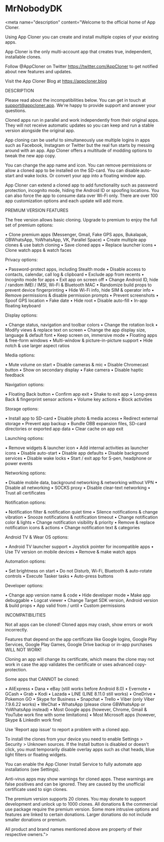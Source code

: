 # MrNobodyDK

<!doctype html>
<html lang="en">
<head>
  <meta charset="utf-8">
  <title>App Cloner - Official Home Page</title>
  <meta name="google-site-verification" content="Ga50w4_c8FhQmk_KauxveyKzQy92G_MI3_L5fyvdX_4" />
  <base href="/dist/" />

  <meta name="viewport" content="width=device-width, initial-scale=1.0">
  <link rel="icon" type="image/x-icon" href="favicon.ico">
  <link href="https://fonts.googleapis.com/icon?family=Material+Icons" rel="stylesheet">

  <!-- Global site tag (gtag.js) - Google Analytics -->
  <script async src="https://www.googletagmanager.com/gtag/js?id=UA-129056069-1"></script>
  <script>
    window.dataLayer = window.dataLayer || [];
    function gtag(){dataLayer.push(arguments);}
    gtag('js', new Date());

    gtag('config', 'UA-129056069-1');
  </script>

  <meta name="description" content="Welcome to the official home of App Cloner.

Using App Cloner you can create and install multiple copies of your existing apps.

App Cloner is the only multi-account app that creates true, independent, installable clones.

Follow @AppCloner on Twitter https://twitter.com/AppCloner to get notified about new features and updates.

Visit the App Cloner Blog at https://appcloner.blog

DESCRIPTION

Please read about the incompatibilities below. You can get in touch at support@appcloner.app. We're happy to provide support and answer your questions.

Cloned apps run in parallel and work independently from their original apps. They will not receive automatic updates so you can keep and run a stable version alongside the original app.

App cloning can be useful to simultaneously use multiple logins in apps such as Facebook, Instagram or Twitter but the real fun starts by messing around with an app. App Cloner offers a multitude of modding options to tweak the new app copy.

You can change the app name and icon. You can remove permissions or allow a cloned app to be installed on the SD-card. You can disable auto-start and wake locks. Or convert your app into a floating window app.

App Cloner can extend a cloned app to add functionality such as password protection, incognito mode, hiding the Android ID or spoofing locations. You can also force the app to consume data over Wi-Fi only. There are over 100 app customization options and each update will add more.

PREMIUM VERSION FEATURES

The free version allows basic cloning. Upgrade to premium to enjoy the full set of premium options:

• Clone premium apps (Messenger, Gmail, Fake GPS apps, Bukalapak, GBWhatsApp, YoWhatsApp, VK, Parallel Space)
• Create multiple app clones & use batch cloning
• Save cloned apps
• Replace launcher icons
• Clone watch apps & watch faces

Privacy options:

• Password-protect apps, including Stealth mode
• Disable access to contacts, calendar, call log & clipboard
• Exclude app from recents
• Incognito mode for apps
• Exit app on screen off
• Change Android ID, hide / random IMEI / IMSI, Wi-Fi & Bluetooth MAC
• Randomize build props to prevent device fingerprinting
• Hide Wi-Fi info, hide SIM & operator info
• Remove permissions & disable permission prompts
• Prevent screenshots
• Spoof GPS location
• Fake date
• Hide root
• Disable auto-fill
• In-app floating keyboard

Display options:

• Change status, navigation and toolbar colors
• Change the rotation lock
• Modify views & replace text on screen
• Change the app display size, language & default font
• Keep screen on, immersive mode
• Floating apps & free-form windows
• Multi-window & picture-in-picture support
• Hide notch & use larger aspect ratios

Media options:

• Mute volume on start
• Disable cameras & mic
• Disable Chromecast button
• Show on secondary display
• Fake camera
• Disable haptic feedback

Navigation options:

• Floating Back button
• Confirm app exit
• Shake to exit app
• Long-press Back & fingerprint sensor actions
• Volume key actions
• Block activities

Storage options:

• Install app to SD-card
• Disable photo & media access
• Redirect external storage
• Prevent app backup
• Bundle OBB expansion files, SD-card directories or exported app data
• Clear cache on app exit

Launching options:

• Remove widgets & launcher icon
• Add internal activities as launcher icons
• Disable auto-start
• Disable app defaults
• Disable background services
• Disable wake locks
• Start / exit app for S-pen, headphone or power events

Networking options:

• Disable mobile data, background networking & networking without VPN
• Disable all networking
• SOCKS proxy
• Disable clear-text networking
• Trust all certificates

Notification options:

• Notification filter & notification quiet time
• Silence notifications & change vibration
• Snooze notifications & notification timeout
• Change notification color & lights
• Change notification visibility & priority
• Remove & replace notification icons & actions
• Change notification text & categories

Android TV & Wear OS options:

• Android TV launcher support
• Joystick pointer for incompatible apps
• Use TV version on mobile devices
• Remove & make watch apps

Automation options:

• Set brightness on start
• Do not Disturb, Wi-Fi, Bluetooth & auto-rotate controls
• Execute Tasker tasks
• Auto-press buttons

Developer options:

• Change app version name & code
• Hide developer mode
• Make app debuggable
• Logcat viewer
• Change Target SDK version, Android version & build props
• App valid from / until
• Custom permissions

INCOMPATIBILITIES

Not all apps can be cloned! Cloned apps may crash, show errors or work incorrectly.

Features that depend on the app certificate like Google logins, Google Play Services, Google Play Games, Google Drive backup or in-app purchases WILL NOT WORK!

Cloning an app will change its certificate, which means the clone may not work in case the app validates the certificate or uses advanced copy-protection.

Some apps that CANNOT be cloned:

• AliExpress
• Dana
• eBay (still works before Android 8.0)
• Evernote
• GCash
• Grab
• Kodi
• Lazada
• LINE (LINE 8.11.0 still works)
• OneDrive
• Pokemon GO
• Skype for Business
• Snapchat
• Trello
• Viber (only Viber 7.9.6.22 works)
• WeChat
• WhatsApp (please clone GBWhatsApp or YoWhatsApp instead)
• Most Google apps (however, Chrome, Gmail & YouTube work fine with some limitations)
• Most Microsoft apps (however, Skype & LinkedIn work fine)

Use 'Report app issue' to report a problem with a cloned app.

To install the clones from your device you need to enable Settings > Security > Unknown sources. If the Install button is disabled or doesn't click, you must temporarily disable overlay apps such as chat heads, blue light filters or floating widgets.

You can enable the App Cloner Install Service to fully automate app installations (see Settings).

Anti-virus apps may show warnings for cloned apps. These warnings are false positives and can be ignored. They are caused by the unofficial certificate used to sign clones.

The premium version supports 20 clones. You may donate to support development and unlock up to 1000 clones. All donations & the commercial use package require the premium version. Some more intrusive options and features are linked to certain donations. Larger donations do not include smaller donations or premium.

All product and brand names mentioned above are property of their respective owners.">
  <meta property="og:type" content="website">
  <meta property="og:url" content="https://appcloner.app">
  <meta property="og:title" content="App Cloner - Official Home Page">
  <meta property="og:image" content="https://lh3.googleusercontent.com/826pMjiZyqdujgCVaBcWArxoYjBCOoGhgMw7pkJbghAbZn6mkzII7XKaW3MqrZFHqQ">
<link rel="stylesheet" href="styles.e6f18111a28a5f1f2560.css"></head>
<body>
  <app-root></app-root>
<script type="text/javascript" src="runtime.ec2944dd8b20ec099bf3.js"></script><script type="text/javascript" src="polyfills.c6871e56cb80756a5498.js"></script><script type="text/javascript" src="main.d39d46576104a0dd75fa.js"></script></body>
</html>
